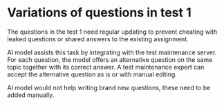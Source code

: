 # Variations of questions in test 1

The questions in the test 1 need regular updating to prevent cheating with leaked questions or shared answers to the existing assignment.

AI model assists this task by integrating with the test maintenance server. For each question, the model offers an alternative question on the same topic together with its correct answer. A test maintenance expert can accept the alternative question as is or with manual editing. 

AI model would not help writing brand new questions, these need to be added manually.
